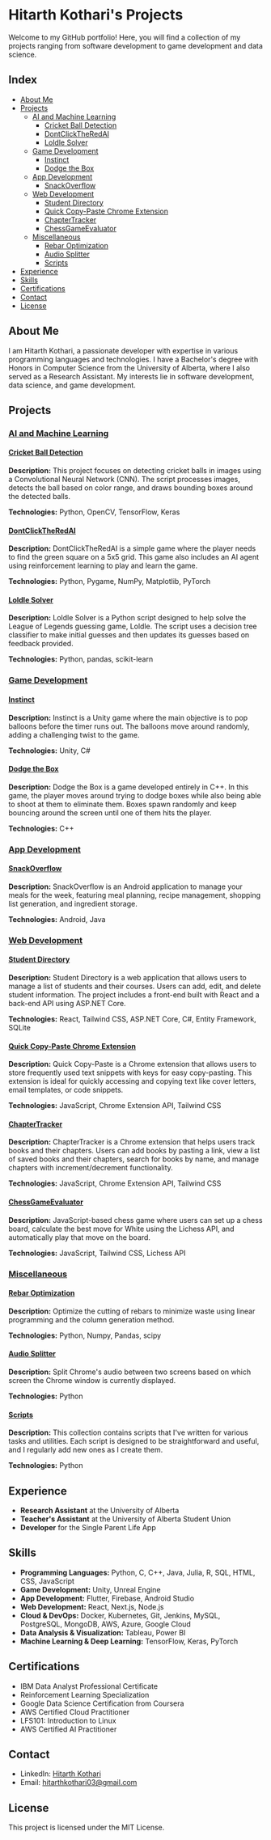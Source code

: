 # Hitarth Kothari's Projects

Welcome to my GitHub portfolio! Here, you will find a collection of my projects ranging from software development to game development and data science.

## Index

- [About Me](#about-me)
- [Projects](#projects)
  - [AI and Machine Learning](#ai-and-machine-learning)
    - [Cricket Ball Detection](#cricket-ball-detection)
    - [DontClickTheRedAI](#dontclicktheredai)
    - [Loldle Solver](#loldle-solver)
  - [Game Development](#game-development)
    - [Instinct](#instinct)
    - [Dodge the Box](#dodge-the-box)
  - [App Development](#app-development)
    - [SnackOverflow](#snackoverflow)
  - [Web Development](#web-development)
    - [Student Directory](#student-directory)
    - [Quick Copy-Paste Chrome Extension](#quick-copy-paste-chrome-extension)
    - [ChapterTracker](#chaptertracker)
    - [ChessGameEvaluator](#chessgameevaluator)
  - [Miscellaneous](#miscellaneous)
    - [Rebar Optimization](#rebar-optimization)
    - [Audio Splitter](#audio-splitter)
    - [Scripts](#scripts)
- [Experience](#experience)
- [Skills](#skills)
- [Certifications](#certifications)
- [Contact](#contact)
- [License](#license)

## About Me

I am Hitarth Kothari, a passionate developer with expertise in various programming languages and technologies. I have a Bachelor's degree with Honors in Computer Science from the University of Alberta, where I also served as a Research Assistant. My interests lie in software development, data science, and game development.

## Projects

### <ins>AI and Machine Learning</ins>

#### [Cricket Ball Detection](https://github.com/Hitarth-Kothari/Cricket_ball_detection)
   **Description:** This project focuses on detecting cricket balls in images using a Convolutional Neural Network (CNN). The script processes images, detects the ball based on color range, and draws bounding boxes around the detected balls.

   **Technologies:** Python, OpenCV, TensorFlow, Keras

#### [DontClickTheRedAI](https://github.com/Hitarth-Kothari/DontClickTheRedAI)
   **Description:** DontClickTheRedAI is a simple game where the player needs to find the green square on a 5x5 grid. This game also includes an AI agent using reinforcement learning to play and learn the game.

   **Technologies:** Python, Pygame, NumPy, Matplotlib, PyTorch

#### [Loldle Solver](https://github.com/Hitarth-Kothari/LoldleSolver)
   **Description:** Loldle Solver is a Python script designed to help solve the League of Legends guessing game, Loldle. The script uses a decision tree classifier to make initial guesses and then updates its guesses based on feedback provided.

   **Technologies:** Python, pandas, scikit-learn

### <ins>Game Development</ins>

#### [Instinct](https://github.com/Hitarth-Kothari/Instinct)
   **Description:** Instinct is a Unity game where the main objective is to pop balloons before the timer runs out. The balloons move around randomly, adding a challenging twist to the game.

   **Technologies:** Unity, C#

#### [Dodge the Box](https://github.com/Hitarth-Kothari/Dodge_the_box_game)
   **Description:** Dodge the Box is a game developed entirely in C++. In this game, the player moves around trying to dodge boxes while also being able to shoot at them to eliminate them. Boxes spawn randomly and keep bouncing around the screen until one of them hits the player.

   **Technologies:** C++

### <ins>App Development</ins>

#### [SnackOverflow](https://github.com/Hitarth-Kothari/SnackOverflow)
   **Description:** SnackOverflow is an Android application to manage your meals for the week, featuring meal planning, recipe management, shopping list generation, and ingredient storage.

   **Technologies:** Android, Java

### <ins>Web Development</ins>

#### [Student Directory](https://github.com/Hitarth-Kothari/StudentDirectory)
   **Description:** Student Directory is a web application that allows users to manage a list of students and their courses. Users can add, edit, and delete student information. The project includes a front-end built with React and a back-end API using ASP.NET Core.

   **Technologies:** React, Tailwind CSS, ASP.NET Core, C#, Entity Framework, SQLite

#### [Quick Copy-Paste Chrome Extension](https://github.com/Hitarth-Kothari/copyPaste)
   **Description:** Quick Copy-Paste is a Chrome extension that allows users to store frequently used text snippets with keys for easy copy-pasting. This extension is ideal for quickly accessing and copying text like cover letters, email templates, or code snippets.

   **Technologies:** JavaScript, Chrome Extension API, Tailwind CSS

#### [ChapterTracker](https://github.com/Hitarth-Kothari/ChapterTracker)
   **Description:** ChapterTracker is a Chrome extension that helps users track books and their chapters. Users can add books by pasting a link, view a list of saved books and their chapters, search for books by name, and manage chapters with increment/decrement functionality.

   **Technologies:** JavaScript, Chrome Extension API, Tailwind CSS

#### [ChessGameEvaluator](https://github.com/Hitarth-Kothari/ChessGameEvaluator)
   **Description:** JavaScript-based chess game where users can set up a chess board, calculate the best move for White using the Lichess API, and automatically play that move on the board.

   **Technologies:** JavaScript, Tailwind CSS, Lichess API

### <ins>Miscellaneous</ins>

#### [Rebar Optimization](https://github.com/Hitarth-Kothari/Rebar-Cutting-Problem-Using-Column-Generation-in-Linear-Programming)
   **Description:** Optimize the cutting of rebars to minimize waste using linear programming and the column generation method.

   **Technologies:** Python, Numpy, Pandas, scipy

#### [Audio Splitter](https://github.com/Hitarth-Kothari/Audio-Splitter-App)
   **Description:** Split Chrome's audio between two screens based on which screen the Chrome window is currently displayed.

   **Technologies:** Python

#### [Scripts](https://github.com/Hitarth-Kothari/Scripts)
   **Description:**  This collection contains scripts that I've written for various tasks and utilities. Each script is designed to be straightforward and useful, and I regularly add new ones as I create them.

   **Technologies:** Python

## Experience

- **Research Assistant** at the University of Alberta
- **Teacher's Assistant** at the University of Alberta Student Union
- **Developer** for the Single Parent Life App

## Skills

- **Programming Languages:** Python, C, C++, Java, Julia, R, SQL, HTML, CSS, JavaScript
- **Game Development:** Unity, Unreal Engine
- **App Development:** Flutter, Firebase, Android Studio
- **Web Development:** React, Next.js, Node.js
- **Cloud & DevOps:** Docker, Kubernetes, Git, Jenkins, MySQL, PostgreSQL, MongoDB, AWS, Azure, Google Cloud
- **Data Analysis & Visualization:** Tableau, Power BI
- **Machine Learning & Deep Learning:** TensorFlow, Keras, PyTorch

## Certifications

- IBM Data Analyst Professional Certificate
- Reinforcement Learning Specialization
- Google Data Science Certification from Coursera
- AWS Certified Cloud Practitioner
- LFS101: Introduction to Linux
- AWS Certified AI Practitioner

## Contact

- LinkedIn: [Hitarth Kothari](https://www.linkedin.com/in/hitarth-kothari/)
- Email: [hitarthkothari03@gmail.com](mailto:hitarthkothari03@gmail.com)

## License

This project is licensed under the MIT License.

